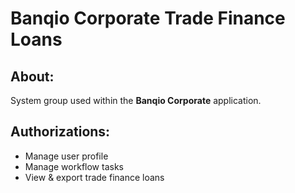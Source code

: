 # Banqio Corporate Trade Finance Loans

## About:

System group used within the **Banqio Corporate** application.

## Authorizations:

- Manage user profile
- Manage workflow tasks
- View & export trade finance loans